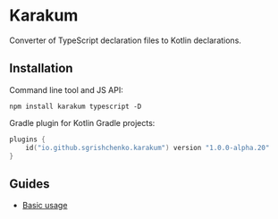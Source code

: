 # Karakum

Converter of TypeScript declaration files to Kotlin declarations.

## Installation

Command line tool and JS API:

```shell
npm install karakum typescript -D
```

Gradle plugin for Kotlin Gradle projects:

```kotlin
plugins {
    id("io.github.sgrishchenko.karakum") version "1.0.0-alpha.20"
}
```

## Guides

* [Basic usage](https://github.com/karakum-team/karakum/blob/master/docs/guides/Basic_usage.md)

